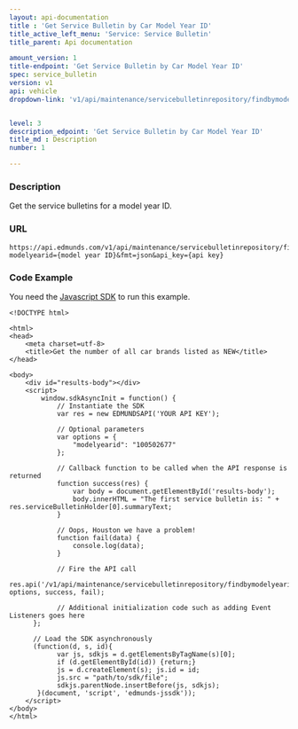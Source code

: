 ```yaml
---
layout: api-documentation
title : 'Get Service Bulletin by Car Model Year ID'
title_active_left_menu: 'Service: Service Bulletin'
title_parent: Api documentation

amount_version: 1
title-endpoint: 'Get Service Bulletin by Car Model Year ID'
spec: service_bulletin
version: v1
api: vehicle
dropdown-link: 'v1/api/maintenance/servicebulletinrepository/findbymodelyearid'


level: 3
description_edpoint: 'Get Service Bulletin by Car Model Year ID'
title_md : Description
number: 1

---
```


### Description

Get the service bulletins for a model year ID.

### URL

	https://api.edmunds.com/v1/api/maintenance/servicebulletinrepository/findbymodelyearid?modelyearid={model year ID}&fmt=json&api_key={api key}
	
### Code Example

You need the [Javascript SDK](https://github.com/EdmundsAPI/edmunds-javascript-sdk) to run this example.

	<!DOCTYPE html>

	<html>
	<head>
		<meta charset=utf-8>
		<title>Get the number of all car brands listed as NEW</title>
	</head>

	<body>
		<div id="results-body"></div>
		<script>
		  	window.sdkAsyncInit = function() {
		    	// Instantiate the SDK
				var res = new EDMUNDSAPI('YOUR API KEY');

				// Optional parameters
				var options = {
					"modelyearid": "100502677"
				};

				// Callback function to be called when the API response is returned
				function success(res) {
					var body = document.getElementById('results-body');
					body.innerHTML = "The first service bulletin is: " + res.serviceBulletinHolder[0].summaryText;
				}

				// Oops, Houston we have a problem!
				function fail(data) {
					console.log(data);
				}

				// Fire the API call
				res.api('/v1/api/maintenance/servicebulletinrepository/findbymodelyearid', options, success, fail);

			    // Additional initialization code such as adding Event Listeners goes here
		  };

		  // Load the SDK asynchronously
		  (function(d, s, id){
		     	var js, sdkjs = d.getElementsByTagName(s)[0];
		     	if (d.getElementById(id)) {return;}
		     	js = d.createElement(s); js.id = id;
		     	js.src = "path/to/sdk/file";
		     	sdkjs.parentNode.insertBefore(js, sdkjs);
		   }(document, 'script', 'edmunds-jssdk'));
		</script>
	</body>
	</html>